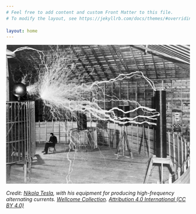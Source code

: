 ```yaml
---
# Feel free to add content and custom Front Matter to this file.
# To modify the layout, see https://jekyllrb.com/docs/themes/#overriding-theme-defaults

layout: home
---
```


![Nikola Tesla, with his equipment for producing high-frequency alternating currents.](/img/nikola_tesla.jpg)

*Credit: [Nikola Tesla](https://en.wikipedia.org/wiki/Nikola_Tesla), with his equipment for producing high-frequency alternating currents. [Wellcome Collection](https://wellcomecollection.org/works/sq2828s9). [Attribution 4.0 International (CC BY 4.0)](http://creativecommons.org/licenses/by/4.0/)*
